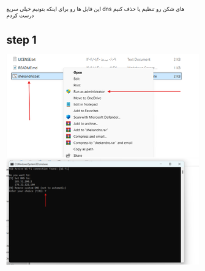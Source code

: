 این فایل ها رو برای اینکه بتونیم خیلی سریع dns های شکن رو تنظیم یا حذف کنیم درست کردم

# step 1
![step 1](st1.png)
![step 2](st2.png)